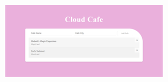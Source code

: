 ![Cloud Cafe](https://raw.githubusercontent.com/Coder-Mehedi/Firebase-Firestore-CRUD-Practice/master/Cloud_Cafe_Firebase_Firestore.png)
